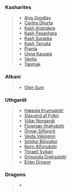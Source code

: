 ### Kasharites
> - [Alys Goodlay](Kasharites/Alys%20Goodlay.md)
> - [Caritra Dhurta](Kasharites/Caritra%20Dhurta.md)
> - [Kash Anandera](Kasharites/Kash%20Anandera.md)
> - [Kash Pasanhara](Kasharites/Kash%20Pasanhara.md)
> - [Kash Suraska](Kasharites/Kash%20Suraska.md)
> - [Kash Tarcata](Kasharites/Kash%20Tarcata.md)
> - [Pranja](Kasharites/Pranja.md)
> - [Unna Kausala](Kasharites/Unna%20Kausala.md)
> - [Ventis](Kasharites/Ventis.md)
> - [Yapmak](Kasharites/Yapmak.md)

### Atkani
> - [Olon Sum](Atkani/Olon%20Sum.md)

### Uthgardt
> - [Hæesta Þrumsdottr](Uthgardt/Hæesta%20Þrumsdottr.md)
> - [Slásverd af Fylkir](Uthgardt/Slásverd%20af%20Fylkir.md)
> - [Viðar Norgandr](Uthgardt/Viðar%20Norgandr.md)
> - [Flugmær Hrafndottr](Uthgardt/Flugmær%20Hrafndottr.md)
> - [Örmar Silfurorð](Uthgardt/Örmar%20Silfurorð.md)
> - [Veida Vikinginn](Uthgardt/Veida%20Vikinginn.md)
> - [Smiður Bölvaður](Uthgardt/Smiður%20Bölvaður.md)
> - [Norn Alfúrsdottr](Uthgardt/Norn%20Alfúrsdottr.md)
> - [Thraell Svikari](Uthgardt/Thraell%20Svikari.md)
> - [Ormunda Drekisdottr](Uthgardt/Ormunda%20Drekisdottr.md)
> - [Erlen Ornson](Uthgardt/Erlen%20Ornson.md)

### Dragons
> - 
